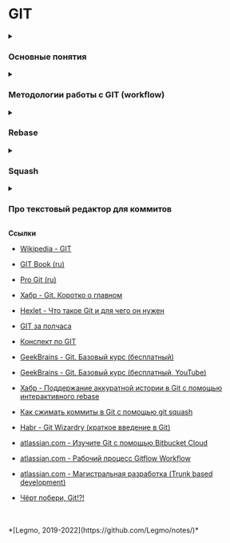 <h1>GIT</h1>


[//]: # (Основные понятия)
<details><summary><h3>Основные понятия</h3></summary><p>

- **Система контроля версий** — программное обеспечение, помогающее разработчикам управлять состоянием исходного кода на протяжение всей разработки. Система, которая записывает ваши изменения в файл и позже позволяет откатиться к более ранней версии проекта. Также помогает команде эффективно работать надо одними и теми же файлами и синхронизировать свои изменения.
- Принцип хранения в GIT - Git хранит полные копии файлов, только заменяя неизмененные файлы на ссылки (многие другие системы хранят только список изменения)
  - Т.е. Git является небольшой файловой системой.
  - Преимущества подхода — при восстановлении данных, работе с комитами и т.д.
  - Недостатки подхода — требует больше места.



<br></p>
</details>




[//]: # (Методологии работы с GIT ,workflow)
<details><summary><h3>Методологии работы с GIT (workflow)</h3></summary><p>

- [Кратко о git-flow](http://ruwhynot.com/2016/03/08/briefly-about-gitflow/)
- [В чём состоит отличие между различными workflow?](https://ru.stackoverflow.com/questions/676514/%D0%92-%D1%87%D1%91%D0%BC-%D1%81%D0%BE%D1%81%D1%82%D0%BE%D0%B8%D1%82-%D0%BE%D1%82%D0%BB%D0%B8%D1%87%D0%B8%D0%B5-%D0%BC%D0%B5%D0%B6%D0%B4%D1%83-%D1%80%D0%B0%D0%B7%D0%BB%D0%B8%D1%87%D0%BD%D1%8B%D0%BC%D0%B8-workflow)
- [Модели ветвления в Git: какую выбрать?](https://proglib.io/p/git-workflow)
- [Оригинальная статья Vincent Driessen с описанием модели GitFlow (перевод на русский)](https://habr.com/ru/post/106912/)

- [atlassian.com - Рабочий процесс Gitflow Workflow ](https://www.atlassian.com/ru/git/tutorials/comparing-workflows/gitflow-workflow)
- [atlassian.com - Магистральная разработка (Trunk based development)](https://www.atlassian.com/ru/continuous-delivery/continuous-integration/trunk-based-development)

<br></p>
</details>

[//]: # (Rebase)
<details><summary><h3>Rebase</h3></summary><p>

Способ объединить изменения, сделанные в одной ветке, с другой веткой.<br>
Альтернатива `merge`.<br>

Последовательно берет все коммиты из выбранной ветки и заново применяет их к новой ветке.<br>
Результат:

- Переприменяя коммиты, Git создает новые коммиты. Даже если они содержат те же изменения, то рассматриваются Git как
  новые и независимые коммиты.
- Git rebase переприменяет коммиты и не удаляет старые. После выполнения rebase ваши старые коммиты продолжат храниться
  в .git.

**Отличие от merge**

- `rebase` - повторно применяет коммиты поверх другой базовой ветки. Перезаписывает историю
- `merge` - объединяет две или более историй разработки”. Сохраняет историю в первозданном виде

**Ссылки**

- [Git Rebase: руководство по использованию](https://habr.com/ru/post/161009/)
- [Git Rebase для начинающих](https://habr.com/ru/post/337302/)

<br></p>
</details>

[//]: # (Squash)
<details><summary><h3>Squash</h3></summary><p>

Берём серию коммитов и «уплотняем», сжимаем ее.<br>
Серию из N коммитов преобразуем в один коммит.

Применяется, чтобы превратить большое число малозначимых коммитов в небольшое число значимых. Так легче отслеживать
историю Git.

Также этот прием используется при объединении ветвей. Чаще всего вам будут советовать всегда сжимать коммиты и выполнять
перебазирование с родительской ветвью (например, master или develop). В таком случае история главной ветки будет
содержать только значимые коммиты, без ненужной детализации.

**Ссылки**

- [Как сжимать коммиты в Git с помощью git squash](https://medium.com/nuances-of-programming/%D0%BA%D0%B0%D0%BA-%D1%81%D0%B6%D0%B8%D0%BC%D0%B0%D1%82%D1%8C-%D0%BA%D0%BE%D0%BC%D0%BC%D0%B8%D1%82%D1%8B-%D0%B2-git-%D1%81-%D0%BF%D0%BE%D0%BC%D0%BE%D1%89%D1%8C%D1%8E-git-squash-8a84b9f62734)

<br></p>
</details>

[//]: # (Про текстовый редактор для коммитов)
<details><summary><h3>Про текстовый редактор для коммитов</h3></summary><p>

- Я использую nano

**Ссылки**

- [stackoverflow - Замена дефолтного редактора кода в git (ru)](https://ru.stackoverflow.com/questions/437331/%D0%97%D0%B0%D0%BC%D0%B5%D0%BD%D0%B0-%D0%B4%D0%B5%D1%84%D0%BE%D0%BB%D1%82%D0%BD%D0%BE%D0%B3%D0%BE-%D1%80%D0%B5%D0%B4%D0%B0%D0%BA%D1%82%D0%BE%D1%80%D0%B0-%D0%BA%D0%BE%D0%B4%D0%B0-%D0%B2-git)
- [Связывание текстового редактора с Git](https://ymatuhin.ru/tools/git-default-editor/)

<br></p>
</details>

**Ссылки**

- [Wikipedia - GIT](https://ru.wikipedia.org/wiki/Git)
- [GIT Book (ru)](https://git-scm.com/book/ru/v2)
- [Pro Git (ru)](http://www.linuxcookbook.ru/books/progit/index.html)
- [Хабр - Git. Коротко о главном](https://habr.com/ru/post/588801/)
- [Hexlet - Что такое Git и для чего он нужен](https://guides.hexlet.io/ru/git-guide/)
- [GIT за полчаса](https://proglib.io/p/git-for-half-an-hour)
- [Конспект по GIT](https://gist.github.com/vchernogorov/030144a7b0832c683adc3e0b502ad3e5)
- [GeekBrains - Git. Базовый курс (бесплатный)](https://gb.ru/courses/1117)
- [GeekBrains - Git. Базовый курс (бесплатный, YouTube)](https://www.youtube.com/playlist?list=PLmRNNqEA7JoM77hOJkPrLOfJQGizCLR3P)
- [Хабр - Поддержание аккуратной истории в Git с помощью интерактивного rebase](https://habr.com/ru/company/flant/blog/536698/)
- [Как сжимать коммиты в Git с помощью git squash](https://medium.com/nuances-of-programming/%D0%BA%D0%B0%D0%BA-%D1%81%D0%B6%D0%B8%D0%BC%D0%B0%D1%82%D1%8C-%D0%BA%D0%BE%D0%BC%D0%BC%D0%B8%D1%82%D1%8B-%D0%B2-git-%D1%81-%D0%BF%D0%BE%D0%BC%D0%BE%D1%89%D1%8C%D1%8E-git-squash-8a84b9f62734)
- [Habr - Git Wizardry (краткое введение в Git)](https://habr.com/ru/post/60347/?ysclid=l6y8sw0gaj91345487)

- [atlassian.com - Изучите Git с помощью Bitbucket Cloud ](https://www.atlassian.com/ru/git/tutorials/learn-git-with-bitbucket-cloud)
- [atlassian.com - Рабочий процесс Gitflow Workflow ](https://www.atlassian.com/ru/git/tutorials/comparing-workflows/gitflow-workflow)
- [atlassian.com - Магистральная разработка (Trunk based development)](https://www.atlassian.com/ru/continuous-delivery/continuous-integration/trunk-based-development)
- [Чёрт побери, Git!?!](https://dangitgit.com/ru)

<br>
<br>
*[Legmo, 2019-2022](https://github.com/Legmo/notes/)*